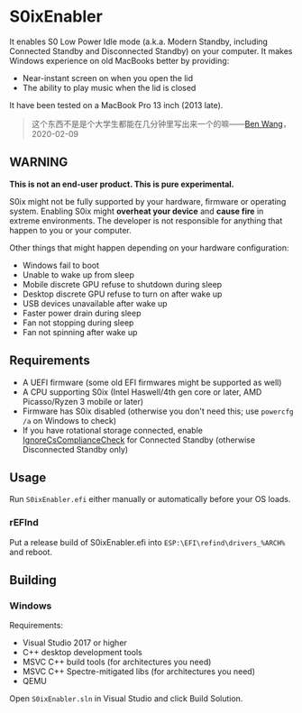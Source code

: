 # S0ixEnabler

It enables S0 Low Power Idle mode (a.k.a. Modern Standby, including Connected Standby and Disconnected Standby) on your computer. It makes Windows experience on old MacBooks better by providing:

* Near-instant screen on when you open the lid
* The ability to play music when the lid is closed

It have been tested on a MacBook Pro 13 inch (2013 late).

> 这个东西不是是个大学生都能在几分钟里写出来一个的嘛——[Ben Wang](https://github.com/imbushuo)，2020-02-09

## WARNING

**This is not an end-user product. This is pure experimental.**

S0ix might not be fully supported by your hardware, firmware or operating system. Enabling S0ix might **overheat your device** and **cause fire** in extreme environments. The developer is not responsible for anything that happen to you or your computer.

Other things that might happen depending on your hardware configuration:

* Windows fail to boot
* Unable to wake up from sleep
* Mobile discrete GPU refuse to shutdown during sleep
* Desktop discrete GPU refuse to turn on after wake up
* USB devices unavailable after wake up
* Faster power drain during sleep
* Fan not stopping during sleep
* Fan not spinning after wake up

## Requirements

* A UEFI firmware (some old EFI firmwares might be supported as well)
* A CPU supporting S0ix (Intel Haswell/4th gen core or later, AMD Picasso/Ryzen 3 mobile or later)
* Firmware has S0ix disabled (otherwise you don't need this; use `powercfg /a` on Windows to check)
* If you have rotational storage connected, enable [IgnoreCsComplianceCheck](https://docs.microsoft.com/en-us/windows-hardware/customize/power-settings/power-controls-ignorecscompliancecheck) for Connected Standby (otherwise Disconnected Standby only)

## Usage

Run `S0ixEnabler.efi` either manually or automatically before your OS loads.

### rEFInd

Put a release build of S0ixEnabler.efi into `ESP:\EFI\refind\drivers_%ARCH%` and reboot.

## Building

### Windows

Requirements:

* Visual Studio 2017 or higher
* C++ desktop development tools
* MSVC C++ build tools (for architectures you need)
* MSVC C++ Spectre-mitigated libs (for architectures you need)
* QEMU

Open `S0ixEnabler.sln` in Visual Studio and click Build Solution. 